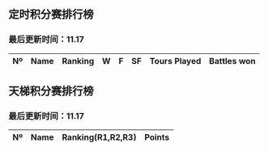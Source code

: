 ## 定时积分赛排行榜

### 最后更新时间：11.17

 Nº | Name | Ranking | W | F | SF | Tours Played | Battles won
----|------|---------|---|---|----|-------------|-------------


## 天梯积分赛排行榜

### 最后更新时间：11.17

 Nº | Name | Ranking(R1,R2,R3) | Points
----|------|---------|--------

